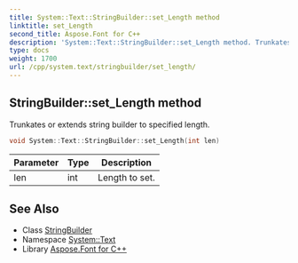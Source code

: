 ```yaml
---
title: System::Text::StringBuilder::set_Length method
linktitle: set_Length
second_title: Aspose.Font for C++
description: 'System::Text::StringBuilder::set_Length method. Trunkates or extends string builder to specified length in C++.'
type: docs
weight: 1700
url: /cpp/system.text/stringbuilder/set_length/
---
```

## StringBuilder::set_Length method


Trunkates or extends string builder to specified length.

```cpp
void System::Text::StringBuilder::set_Length(int len)
```


| Parameter | Type | Description |
| --- | --- | --- |
| len | int | Length to set. |

## See Also

* Class [StringBuilder](../)
* Namespace [System::Text](../../)
* Library [Aspose.Font for C++](../../../)
